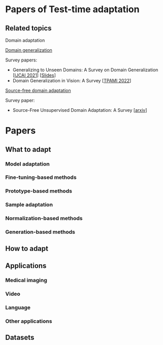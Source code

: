 # Papers of Test-time adaptation

## Related topics

Domain adaptation

[Domain generalization](https://github.com/junkunyuan/Awesome-Domain-Generalization#theory--analysis)

Survey papers: 
- Generalizing to Unseen Domains: A Survey on Domain Generalization [[IJCAI 2021](https://arxiv.53yu.com/pdf/2103.03097)] [[Slides](http://jd92.wang/assets/files/DGSurvey-ppt.pdf)]
- Domain Generalization in Vision: A Survey [[TPAMI 2022](https://arxiv.org/abs/2103.02503)] 

[Source-free domain adaptation](https://github.com/YuejiangLIU/awesome-source-free-test-time-adaptation)

Survey paper:
- Source-Free Unsupervised Domain Adaptation: A Survey [[arxiv](https://arxiv.org/pdf/2301.00265.pdf)]

# Papers

## What to adapt

### Model adaptation

### Fine-tuning-based methods

### Prototype-based methods

### Sample adaptation

### Normalization-based methods

### Generation-based methods

## How to adapt


## Applications

### Medical imaging

### Video

### Language

### Other applications


## Datasets

